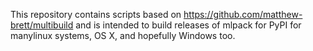 This repository contains scripts based on
https://github.com/matthew-brett/multibuild and is intended to build releases of
mlpack for PyPI for manylinux systems, OS X, and hopefully Windows too.
